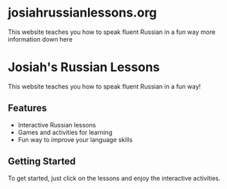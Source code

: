 # josiahrussianlessons.org
This website teaches you how to speak fluent Russian in a fun way more information down here
# Josiah's Russian Lessons

This website teaches you how to speak fluent Russian in a fun way!

## Features
- Interactive Russian lessons
- Games and activities for learning
- Fun way to improve your language skills

## Getting Started
To get started, just click on the lessons and enjoy the interactive activities.
